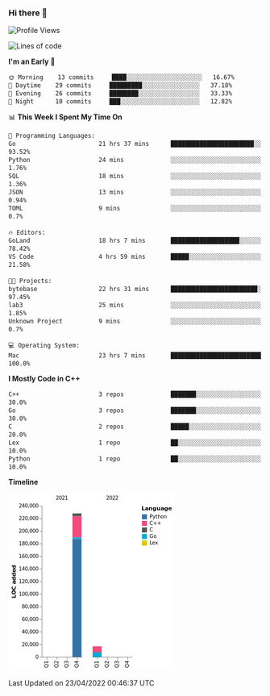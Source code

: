 ### Hi there 👋

<!--START_SECTION:waka-->
![Profile Views](http://img.shields.io/badge/Profile%20Views-2-blue)

![Lines of code](https://img.shields.io/badge/From%20Hello%20World%20I%27ve%20Written-245%20Thousand%20lines%20of%20code-blue)

**I'm an Early 🐤** 

```text
🌞 Morning    13 commits     ████░░░░░░░░░░░░░░░░░░░░░   16.67% 
🌆 Daytime    29 commits     █████████░░░░░░░░░░░░░░░░   37.18% 
🌃 Evening    26 commits     ████████░░░░░░░░░░░░░░░░░   33.33% 
🌙 Night      10 commits     ███░░░░░░░░░░░░░░░░░░░░░░   12.82%

```


📊 **This Week I Spent My Time On** 

```text
💬 Programming Languages: 
Go                       21 hrs 37 mins      ███████████████████████░░   93.52% 
Python                   24 mins             ░░░░░░░░░░░░░░░░░░░░░░░░░   1.76% 
SQL                      18 mins             ░░░░░░░░░░░░░░░░░░░░░░░░░   1.36% 
JSON                     13 mins             ░░░░░░░░░░░░░░░░░░░░░░░░░   0.94% 
TOML                     9 mins              ░░░░░░░░░░░░░░░░░░░░░░░░░   0.7%

🔥 Editors: 
GoLand                   18 hrs 7 mins       ███████████████████░░░░░░   78.42% 
VS Code                  4 hrs 59 mins       █████░░░░░░░░░░░░░░░░░░░░   21.58%

🐱‍💻 Projects: 
bytebase                 22 hrs 31 mins      ████████████████████████░   97.45% 
lab3                     25 mins             ░░░░░░░░░░░░░░░░░░░░░░░░░   1.85% 
Unknown Project          9 mins              ░░░░░░░░░░░░░░░░░░░░░░░░░   0.7%

💻 Operating System: 
Mac                      23 hrs 7 mins       █████████████████████████   100.0%

```

**I Mostly Code in C++** 

```text
C++                      3 repos             ███████░░░░░░░░░░░░░░░░░░   30.0% 
Go                       3 repos             ███████░░░░░░░░░░░░░░░░░░   30.0% 
C                        2 repos             █████░░░░░░░░░░░░░░░░░░░░   20.0% 
Lex                      1 repo              ██░░░░░░░░░░░░░░░░░░░░░░░   10.0% 
Python                   1 repo              ██░░░░░░░░░░░░░░░░░░░░░░░   10.0%

```


**Timeline**

![Chart not found](https://raw.githubusercontent.com/h3n4l/h3n4l/main/charts/bar_graph.png) 


 Last Updated on 23/04/2022 00:46:37 UTC
<!--END_SECTION:waka-->

